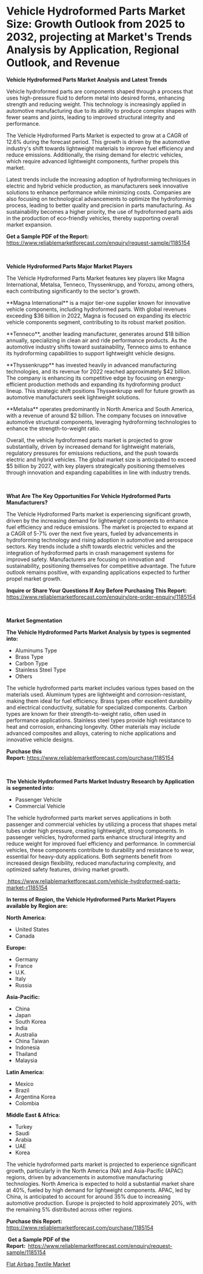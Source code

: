 <p><h1>Vehicle Hydroformed Parts Market Size: Growth Outlook from 2025 to 2032, projecting at Market's Trends Analysis by Application, Regional Outlook, and Revenue</h1></p><p><strong>Vehicle Hydroformed Parts Market Analysis and Latest Trends</strong></p>
<p><p>Vehicle hydroformed parts are components shaped through a process that uses high-pressure fluid to deform metal into desired forms, enhancing strength and reducing weight. This technology is increasingly applied in automotive manufacturing due to its ability to produce complex shapes with fewer seams and joints, leading to improved structural integrity and performance.</p><p>The Vehicle Hydroformed Parts Market is expected to grow at a CAGR of 12.6% during the forecast period. This growth is driven by the automotive industry's shift towards lightweight materials to improve fuel efficiency and reduce emissions. Additionally, the rising demand for electric vehicles, which require advanced lightweight components, further propels this market. </p><p>Latest trends include the increasing adoption of hydroforming techniques in electric and hybrid vehicle production, as manufacturers seek innovative solutions to enhance performance while minimizing costs. Companies are also focusing on technological advancements to optimize the hydroforming process, leading to better quality and precision in parts manufacturing. As sustainability becomes a higher priority, the use of hydroformed parts aids in the production of eco-friendly vehicles, thereby supporting overall market expansion.</p></p>
<p><strong>Get a Sample PDF of the Report:&nbsp;</strong> <a href="https://www.reliablemarketforecast.com/enquiry/request-sample/1185154?utm_campaign=2808&utm_medium=2&utm_source=Github&utm_content=ia&utm_term=28032025&utm_id=vehicle-hydroformed-parts">https://www.reliablemarketforecast.com/enquiry/request-sample/1185154</a></p>
<p>&nbsp;</p>
<p><strong>Vehicle Hydroformed Parts Major Market Players</strong></p>
<p><p>The Vehicle Hydroformed Parts Market features key players like Magna International, Metalsa, Tenneco, Thyssenkrupp, and Yorozu, among others, each contributing significantly to the sector's growth. </p><p>**Magna International** is a major tier-one supplier known for innovative vehicle components, including hydroformed parts. With global revenues exceeding $36 billion in 2022, Magna is focused on expanding its electric vehicle components segment, contributing to its robust market position.</p><p>**Tenneco**, another leading manufacturer, generates around $18 billion annually, specializing in clean air and ride performance products. As the automotive industry shifts toward sustainability, Tenneco aims to enhance its hydroforming capabilities to support lightweight vehicle designs.</p><p>**Thyssenkrupp** has invested heavily in advanced manufacturing technologies, and its revenue for 2022 reached approximately $42 billion. The company is enhancing its competitive edge by focusing on energy-efficient production methods and expanding its hydroforming product lineup. This strategic shift positions Thyssenkrupp well for future growth as automotive manufacturers seek lightweight solutions.</p><p>**Metalsa** operates predominantly in North America and South America, with a revenue of around $2 billion. The company focuses on innovative automotive structural components, leveraging hydroforming technologies to enhance the strength-to-weight ratio.</p><p>Overall, the vehicle hydroformed parts market is projected to grow substantially, driven by increased demand for lightweight materials, regulatory pressures for emissions reductions, and the push towards electric and hybrid vehicles. The global market size is anticipated to exceed $5 billion by 2027, with key players strategically positioning themselves through innovation and expanding capabilities in line with industry trends.</p></p>
<p>&nbsp;</p>
<p><strong>What Are The Key Opportunities For Vehicle Hydroformed Parts Manufacturers?</strong></p>
<p><p>The Vehicle Hydroformed Parts market is experiencing significant growth, driven by the increasing demand for lightweight components to enhance fuel efficiency and reduce emissions. The market is projected to expand at a CAGR of 5-7% over the next five years, fueled by advancements in hydroforming technology and rising adoption in automotive and aerospace sectors. Key trends include a shift towards electric vehicles and the integration of hydroformed parts in crash management systems for improved safety. Manufacturers are focusing on innovation and sustainability, positioning themselves for competitive advantage. The future outlook remains positive, with expanding applications expected to further propel market growth.</p></p>
<p><strong>Inquire or Share Your Questions If Any Before Purchasing This Report:</strong> <a href="https://www.reliablemarketforecast.com/enquiry/pre-order-enquiry/1185154?utm_campaign=2808&utm_medium=2&utm_source=Github&utm_content=ia&utm_term=28032025&utm_id=vehicle-hydroformed-parts">https://www.reliablemarketforecast.com/enquiry/pre-order-enquiry/1185154</a></p>
<p>&nbsp;</p>
<p><strong>Market Segmentation</strong></p>
<p><strong>The Vehicle Hydroformed Parts Market Analysis by types is segmented into:</strong></p>
<p><ul><li>Aluminums Type</li><li>Brass Type</li><li>Carbon Type</li><li>Stainless Steel Type</li><li>Others</li></ul></p>
<p><p>The vehicle hydroformed parts market includes various types based on the materials used. Aluminum types are lightweight and corrosion-resistant, making them ideal for fuel efficiency. Brass types offer excellent durability and electrical conductivity, suitable for specialized components. Carbon types are known for their strength-to-weight ratio, often used in performance applications. Stainless steel types provide high resistance to heat and corrosion, enhancing longevity. Other materials may include advanced composites and alloys, catering to niche applications and innovative vehicle designs.</p></p>
<p><strong>Purchase this Report:&nbsp;</strong><a href="https://www.reliablemarketforecast.com/purchase/1185154?utm_campaign=2808&utm_medium=2&utm_source=Github&utm_content=ia&utm_term=28032025&utm_id=vehicle-hydroformed-parts">https://www.reliablemarketforecast.com/purchase/1185154</a></p>
<p>&nbsp;</p>
<p><strong>The Vehicle Hydroformed Parts Market Industry Research by Application is segmented into:</strong></p>
<p><ul><li>Passenger Vehicle</li><li>Commercial Vehicle</li></ul></p>
<p><p>The vehicle hydroformed parts market serves applications in both passenger and commercial vehicles by utilizing a process that shapes metal tubes under high pressure, creating lightweight, strong components. In passenger vehicles, hydroformed parts enhance structural integrity and reduce weight for improved fuel efficiency and performance. In commercial vehicles, these components contribute to durability and resistance to wear, essential for heavy-duty applications. Both segments benefit from increased design flexibility, reduced manufacturing complexity, and optimized safety features, driving market growth.</p></p>
<p><a href="https://www.reliablemarketforecast.com/vehicle-hydroformed-parts-market-r1185154?utm_campaign=2808&utm_medium=2&utm_source=Github&utm_content=ia&utm_term=28032025&utm_id=vehicle-hydroformed-parts">&nbsp;https://www.reliablemarketforecast.com/vehicle-hydroformed-parts-market-r1185154</a></p>
<p><strong>In terms of Region, the Vehicle Hydroformed Parts Market Players available by Region are:</strong></p>
<p>
    <p> <strong> North America: </strong>
        <ul>
            <li>United States</li>
            <li>Canada</li>
        </ul>
        </p> 
    <p> <strong> Europe: </strong>
        <ul>
            <li>Germany</li>
            <li>France</li>
            <li>U.K.</li>
            <li>Italy</li>
            <li>Russia</li>
        </ul>
        </p> 
    <p> <strong> Asia-Pacific: </strong>
        <ul>
            <li>China</li>
            <li>Japan</li>
            <li>South Korea</li>
            <li>India</li>
            <li>Australia</li>
            <li>China Taiwan</li>
            <li>Indonesia</li>
            <li>Thailand</li>
            <li>Malaysia</li>
        </ul>
        </p> 
    <p> <strong> Latin America: </strong>
        <ul>
            <li>Mexico</li>
            <li>Brazil</li>
            <li>Argentina Korea</li>
            <li>Colombia</li>
        </ul>
        </p> 
    <p> <strong> Middle East & Africa: </strong>
        <ul>
            <li>Turkey</li>
            <li>Saudi</li>
            <li>Arabia</li>
            <li>UAE</li>
            <li>Korea</li>
        </ul>
    </p>
    </p>
<p><p>The vehicle hydroformed parts market is projected to experience significant growth, particularly in the North America (NA) and Asia-Pacific (APAC) regions, driven by advancements in automotive manufacturing technologies. North America is expected to hold a substantial market share at 40%, fueled by high demand for lightweight components. APAC, led by China, is anticipated to account for around 35% due to increasing automotive production. Europe is projected to hold approximately 20%, with the remaining 5% distributed across other regions.</p></p>
<p><strong>Purchase this Report: </strong><a href="https://www.reliablemarketforecast.com/purchase/1185154?utm_campaign=2808&utm_medium=2&utm_source=Github&utm_content=ia&utm_term=28032025&utm_id=vehicle-hydroformed-parts">https://www.reliablemarketforecast.com/purchase/1185154</a></p>
<p>&nbsp;<strong>Get a Sample PDF of the Report:&nbsp;&nbsp;</strong><a href="https://www.reliablemarketforecast.com/enquiry/request-sample/1185154?utm_campaign=2808&utm_medium=2&utm_source=Github&utm_content=ia&utm_term=28032025&utm_id=vehicle-hydroformed-parts">https://www.reliablemarketforecast.com/enquiry/request-sample/1185154</a></p>
<p><strong></strong></p>
<p><p><a href="https://github.com/saroarmaicky/Market-Research-Report-List-1/blob/main/flat-airbag-textile-market.md?utm_campaign=2808&utm_medium=2&utm_source=Github&utm_content=ia&utm_term=28032025&utm_id=vehicle-hydroformed-parts">Flat Airbag Textile Market</a></p></p>
